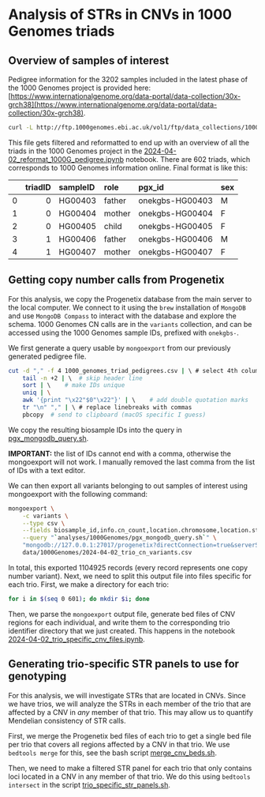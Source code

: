 # Analysis of STRs in CNVs in 1000 Genomes triads
## Overview of samples of interest
Pedigree information for the 3202 samples included in the latest phase of the 1000 Genomes project is provided here: [https://www.internationalgenome.org/data-portal/data-collection/30x-grch38](https://www.internationalgenome.org/data-portal/data-collection/30x-grch38).
```bash
curl -L http://ftp.1000genomes.ebi.ac.uk/vol1/ftp/data_collections/1000G_2504_high_coverage/working/1kGP.3202_samples.pedigree_info.txt > 1kGP.3202_samples.pedigree_info.txt
```

This file gets filtered and reformatted to end up with an overview of all the triads in the 1000 Genomes project in the [2024-04-02_reformat_1000G_pedigree.ipynb](2024-04-02_reformat_1000G_pedigree.ipynb) notebook. There are 602 triads, which corresponds to 1000 Genomes information online. Final format is like this:

|    |   triadID | sampleID   | role   | pgx_id          | sex   |
|---:|----------:|:-----------|:-------|:----------------|:------|
|  0 |         0 | HG00403    | father | onekgbs-HG00403 | M     |
|  1 |         0 | HG00404    | mother | onekgbs-HG00404 | F     |
|  2 |         0 | HG00405    | child  | onekgbs-HG00405 | F     |
|  3 |         1 | HG00406    | father | onekgbs-HG00406 | M     |
|  4 |         1 | HG00407    | mother | onekgbs-HG00407 | F     |

## Getting copy number calls from Progenetix
For this analysis, we copy the Progenetix database from the main server to the local computer. We connect to it using the `brew` installation of `MongoDB` and use `MongoDB Compass` to interact with the database and explore the schema. 1000 Genomes CN calls are in the `variants` collection, and can be accessed using the 1000 Genomes sample IDs, prefixed with `onekgbs-`.

We first generate a query usable by `mongoexport` from our previously generated pedigree file.
```bash
cut -d "," -f 4 1000_genomes_triad_pedigrees.csv | \ # select 4th column with Progenetix IDs
    tail -n +2 | \  # skip header line
    sort | \    # make IDs unique
    uniq | \
    awk '{print "\x22"$0"\x22"}' | \    # add double quotation marks
    tr "\n" "," | \ # replace linebreaks with commas
    pbcopy  # send to clipboard (macOS specific I guess)
```

We copy the resulting biosample IDs into the query in [pgx_mongodb_query.sh](pgx_mongodb_query.sh).

 **IMPORTANT:** the list of IDs cannot end with a comma, otherwise the mongoexport will not work. I manually removed the last comma from the list of IDs with a text editor.

 We can then export all variants belonging to out samples of interest using mongoexport with the following command:

```bash
mongoexport \
    -c variants \
    --type csv \
    --fields biosample_id,info.cn_count,location.chromosome,location.start,location.end \
    --query "`analyses/1000Genomes/pgx_mongodb_query.sh`" \     
    "mongodb://127.0.0.1:27017/progenetix?directConnection=true&serverSelectionTimeoutMS=2000&appName=mongosh+2.0.2" > \
    data/1000Genomes/2024-04-02_trio_cn_variants.csv
```

In total, this exported 1104925 records (every record represents one copy number variant). Next, we need to split this output file into files specific for each trio. First, we make a directory for each trio:

```bash
for i in $(seq 0 601); do mkdir $i; done
```

Then, we parse the `mongoexport` output file, generate bed files of CNV regions for each individual, and write them to the corresponding trio identifier directory that we just created. This happens in the notebook [2024-04-02_trio_specific_cnv_files.ipynb](2024-04-02_trio_specific_cnv_files.ipynb).

## Generating trio-specific STR panels to use for genotyping
For this analysis, we will investigate STRs that are located in CNVs. Since we have trios, we will analyze the STRs in each member of the trio that are affected by a CNV in *any* member of that trio. This may allow us to quantify Mendelian consistency of STR calls.

First, we merge the Progenetix bed files of each trio to get a single bed file per trio that covers all regions affected by a CNV in that trio. We use `bedtools merge` for this, see the bash script [merge_cnv_beds.sh](merge_cnv_beds.sh).

Then, we need to make a filtered STR panel for each trio that only contains loci located in a CNV in any member of that trio. We do this using `bedtools intersect` in the script [trio_specific_str_panels.sh](trio_specific_str_panels.sh).
